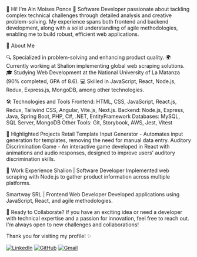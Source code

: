 👋 Hi! I'm Ain Moises Ponce
🚀 Software Developer passionate about tackling complex technical challenges through detailed analysis and creative problem-solving. My experience spans both frontend and backend development, along with a solid understanding of agile methodologies, enabling me to build robust, efficient web applications.

📌 About Me

🔍 Specialized in problem-solving and enhancing product quality.
🌍 Currently working at Shalion implementing global web scraping solutions.
🎓 Studying Web Development at the National University of La Matanza (90% completed, GPA of 8.6).
💻 Skilled in JavaScript, React, Node.js, Redux, Express.js, MongoDB, among other technologies.

🛠️ Technologies and Tools
Frontend: HTML, CSS, JavaScript, React.js, Redux, Tailwind CSS, Angular, Vite.js, Next.js.
Backend: Node.js, Express, Java, Spring Boot, PHP, C#, .NET, EntityFramework
Databases: MySQL, SQL Server, MongoDB
Other Tools: Git, Storybook, AWS, Jest, Vitest

📂 Highlighted Projects
Retail Template Input Generator - Automates input generation for templates, removing the need for manual data entry.
Auditory Discrimination Game - An interactive game developed in React with animations and audio responses, designed to improve users' auditory discrimination skills.

🌱 Work Experience
Shalion | Software Developer
Implemented web scraping with Node.js to gather product information across multiple platforms.

Smartway SRL | Frontend Web Developer
Developed applications using JavaScript, React, and agile methodologies.

🎉 Ready to Collaborate?
If you have an exciting idea or need a developer with technical expertise and a passion for innovation, feel free to reach out. I'm always open to new challenges and collaborations!

Thank you for visiting my profile! ✨

[![LinkedIn](https://img.shields.io/badge/LinkedIn-0077B5?style=for-the-badge&logo=linkedin&logoColor=white)](https://www.linkedin.com/in/ainponce/)
[![GitHub](https://img.shields.io/badge/GitHub-100000?style=for-the-badge&logo=github&logoColor=white)](https://github.com/ainponce/)
[![Gmail](https://img.shields.io/badge/Gmail-D14836?style=for-the-badge&logo=gmail&logoColor=white)](mailto:ponce.ain@gmail.com)
